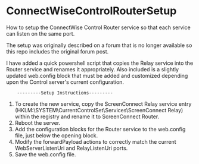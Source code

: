 # ConnectWiseControlRouterSetup
 How to setup the ConnectWise Control Router service so that each service can listen on the same port.
 
 The setup was originally described on a forum that is no longer available so this repo includes the original forum post.  
 
 I have added a quick powershell script that copies the Relay service into the Router service and renames it appropriately.
Also included is a slightly updated web.config block that must be added and customized depending upon the Control server's current configuration.

        ---------Setup Instructions---------
1.  To create the new service, copy the ScreenConnect Relay service entry (HKLM:\SYSTEM\CurrentControlSet\Services\ScreenConnect Relay) within the registry and rename it to ScreenConnect Router.
2.  Reboot the server.
3.  Add the configuration blocks for the Router service to the web.config file, just below the opening <configuration> block.
4.  Modify the forwardPayload actions to correctly match the current WebServerListenUri and RelayListenUri ports.
5.  Save the web.config file.
